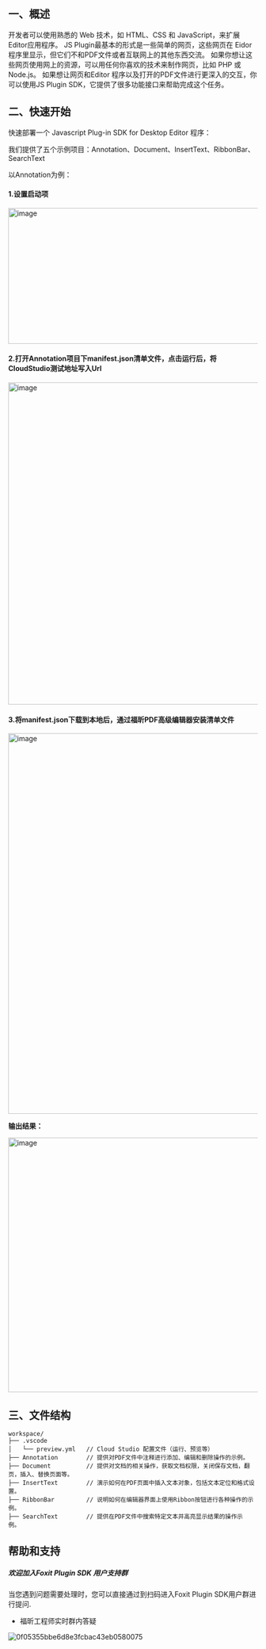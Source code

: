 ## 一、概述

开发者可以使用熟悉的 Web 技术，如 HTML、CSS 和 JavaScript，来扩展 Editor应用程序。
JS Plugin最基本的形式是一些简单的网页，这些网页在 Eidor程序里显示，但它们不和PDF文件或者互联网上的其他东西交流。
如果你想让这些网页使用网上的资源，可以用任何你喜欢的技术来制作网页，比如 PHP 或 Node.js。
如果想让网页和Editor 程序以及打开的PDF文件进行更深入的交互，你可以使用JS Plugin SDK，它提供了很多功能接口来帮助完成这个任务。

## 二、快速开始

快速部署一个 Javascript Plug-in SDK for Desktop Editor 程序：

我们提供了五个示例项目：Annotation、Document、InsertText、RibbonBar、SearchText

以Annotation为例：

#### 1.设置启动项

<img width="1347" height="274" alt="image" src="https://github.com/user-attachments/assets/b9857638-4f26-4a49-a511-fbf48e47a8d3" />

#### 2.打开Annotation项目下manifest.json清单文件，点击运行后，将CloudStudio测试地址写入Url

<img width="1655" height="650" alt="image" src="https://github.com/user-attachments/assets/180978d1-025e-4a38-a54a-48cc5d3ed8e2" />

#### 3.将manifest.json下载到本地后，通过福昕PDF高级编辑器安装清单文件
<img width="1915" height="768" alt="image" src="https://github.com/user-attachments/assets/4a5c40fa-e091-4d26-af02-fb18bb3f3ab5" />


**输出结果：**

 <img width="1919" height="514" alt="image" src="https://github.com/user-attachments/assets/4c22dfe1-a750-4d73-8a33-54684f2838df" />


## 三、文件结构

```
workspace/
├── .vscode 
│   └── preview.yml   // Cloud Studio 配置文件（运行、预览等）
├── Annotation        // 提供对PDF文件中注释进行添加、编辑和删除操作的示例。
├── Document          // 提供对文档的相关操作，获取文档权限，关闭保存文档，翻页，插入、替换页面等。
├── InsertText        // 演示如何在PDF页面中插入文本对象，包括文本定位和格式设置。
├── RibbonBar         // 说明如何在编辑器界面上使用Ribbon按钮进行各种操作的示例。
├── SearchText        // 提供在PDF文件中搜索特定文本并高亮显示结果的操作示例。   
```

## 帮助和支持

##### 欢迎加入Foxit Plugin SDK 用户支持群

当您遇到问题需要处理时，您可以直接通过到扫码进入Foxit Plugin SDK用户群进行提问.

- 福昕工程师实时群内答疑

![0f05355bbe6d8e3fcbac43eb0580075](https://github.com/user-attachments/assets/e1446086-5ba5-4014-ba51-2ed107ed1078)

